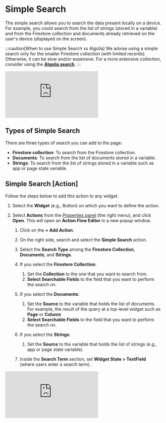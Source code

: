 

# Simple Search 

The simple search allows you to search the data present locally on a device. For example, you could search from the list of strings (stored in a variable) and from the Firestore collection and documents already retrieved on the user's device (displayed on the screen).

:::caution[When to use Simple Search vs Algolia]
We advise using a simple search only for the smaller Firestore collection (with limited records).
Otherwise, it can be slow and/or expensive. For a more extensive collection, consider using the 
[**Algolia search**](#).
:::

<div class="video-container"><iframe src="https://www.loom.
com/embed/af535343b8b648c8b0bdaf29911e2eb3?sid=f842a537-14fa-42a5-b6bf-56fb714458a5" frameborder="0" allow="accelerometer; autoplay; clipboard-write; encrypted-media; gyroscope; picture-in-picture; web-share" referrerpolicy="strict-origin-when-cross-origin" allowfullscreen></iframe></div>

<p></p>

## Types of Simple Search

There are three types of search you can add to the page:

- **Firestore collection**: To search from the Firestore collection.
- **Documents**: To search from the list of documents stored in a variable.
- **Strings**: To search from the list of strings stored in a variable such as app or 
  page state variable.





## Simple Search [Action]

Follow the steps below to add this action to any widget.

1. Select the **Widget** (e.g., Button) on which you want to define the action.
5. Select **Actions** from the [Properties panel](/getting-started/ui-builder/properties-panel) (the right menu), and click **Open**. This will open an **Action Flow Editor** in a new popup window.

	1. Click on the **+ Add Action**.
	5. On the right side, search and select the **Simple Search** action.
	8. Select the **Search Type** among the **Firestore Collection**, **Documents**, and **Strings**.
	11. If you select the **Firestore Collection**:
	
		1. Set the **Collection** to the one that you want to search from.
		5. **Select Searchable Fields** to the field that you want to perform the search on.
	14. If you select the **Documents**:
	
		1. Set the **Source** to the variable that holds the list of documents. For example, the 
        result of the query at a top-level widget such as **Page** or **Column**
		5. **Select Searchable Fields** to the field that you want to perform the search on.
	17. If you select the **Strings**:
	
		1. Set the **Source** to the variable that holds the list of strings (e.g., app or page 
        state variable).
	20. Inside the **Search Term** section, set **Widget State > TextField** (where users enter a search term).

<div class="video-container"><iframe src="https://www.loom.
com/embed/b756621799e2437aa8cc7dcef6383f13?sid=29926e1c-864c-4f60-a956-01731b7ae99d" frameborder="0" allow="accelerometer; autoplay; clipboard-write; encrypted-media; gyroscope; picture-in-picture; web-share" referrerpolicy="strict-origin-when-cross-origin" allowfullscreen></iframe></div>

